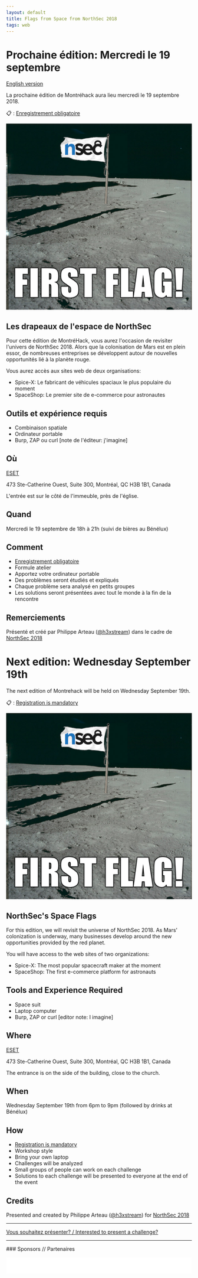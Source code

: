 ```yaml
---
layout: default
title: Flags from Space from NorthSec 2018
tags: web
---
```


# Prochaine édition: Mercredi le 19 septembre
[English version](#english)

La prochaine édition de Montréhack aura lieu mercredi le 19 septembre 2018.

:clipboard: : [Enregistrement obligatoire](https://www.eventbrite.ca/e/montrehack-northsec-space-flags-tickets-50385550538)

![A NorthSec Space Flag!](/images/18-09_white-flag-on-Moon.png)


## Les drapeaux de l'espace de NorthSec

Pour cette édition de MontréHack, vous aurez l'occasion de revisiter l'univers de NorthSec 2018. Alors que la colonisation de Mars est en plein essor, de nombreuses entreprises se développent autour de nouvelles opportunités lié à la planète rouge.

Vous aurez accès aux sites web de deux organisations:

- Spice-X: Le fabricant de véhicules spaciaux le plus populaire du moment
- SpaceShop: Le premier site de e-commerce pour astronautes

## Outils et expérience requis

* Combinaison spatiale
* Ordinateur portable
* Burp, ZAP ou curl [note de l'éditeur: j'imagine]

## Où

[ESET](https://www.eset.ca)

473 Ste-Catherine Ouest, Suite 300, Montréal, QC H3B 1B1, Canada

L'entrée est sur le côté de l'immeuble, près de l'église.


## Quand

Mercredi le 19 septembre de 18h à 21h (suivi de bières au Bénélux)

## Comment

* [Enregistrement obligatoire](https://www.eventbrite.ca/e/montrehack-northsec-space-flags-tickets-50385550538)
* Formule atelier
* Apportez votre ordinateur portable
* Des problèmes seront étudiés et expliqués
* Chaque problème sera analysé en petits groupes
* Les solutions seront présentées avec tout le monde à la fin de la rencontre

## Remerciements

Présenté et créé par Philippe Arteau ([@h3xstream](https://twitter.com/h3xstream)) dans le cadre de [NorthSec 2018](https://nsec.io)


<a id="english"></a>

# Next edition: Wednesday September 19th

The next edition of Montrehack will be held on Wednesday September 19th.

:clipboard: : [Registration is mandatory](https://www.eventbrite.ca/e/montrehack-northsec-space-flags-tickets-50385550538)

![A NorthSec Space Flag!](/images/18-09_white-flag-on-Moon.png)

## NorthSec's Space Flags

For this edition, we will revisit the universe of NorthSec 2018. As Mars' colonization is underway, many businesses develop around the new opportunities provided by the red planet.

You will have access to the web sites of two organizations:

- Spice-X: The most popular spacecraft maker at the moment
- SpaceShop: The first e-commerce platform for astronauts

## Tools and Experience Required

* Space suit
* Laptop computer
* Burp, ZAP or curl [editor note: I imagine]


## Where

[ESET](https://www.eset.ca)

473 Ste-Catherine Ouest, Suite 300, Montréal, QC H3B 1B1, Canada

The entrance is on the side of the building, close to the church.


## When

Wednesday September 19th from 6pm to 9pm (followed by drinks at Bénélux)


## How

* [Registration is mandatory](https://www.eventbrite.ca/e/montrehack-northsec-space-flags-tickets-50385550538)
* Workshop style
* Bring your own laptop
* Challenges will be analyzed
* Small groups of people can work on each challenge
* Solutions to each challenge will be presented to everyone at the end of the event

## Credits

Presented and created by Philippe Arteau ([@h3xstream](https://twitter.com/h3xstream)) for [NorthSec 2018](https://nsec.io)

<hr/>

[Vous souhaitez présenter? / Interested to present a challenge?](https://github.com/montrehack/montrehack.github.com/wiki/Present-at-Montrehack)

<hr/>
### Sponsors // Partenaires

[![Brasserie Benelux](/images/benelux.png)](http://brasseriebenelux.com/)
